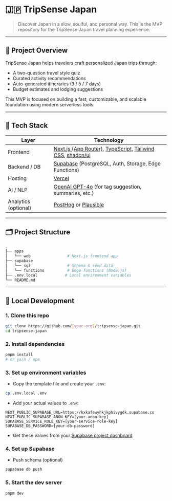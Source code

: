 # 🇯🇵 TripSense Japan

> Discover Japan in a slow, soulful, and personal way.
> This is the MVP repository for the TripSense Japan travel planning experience.

---

## 🚀 Project Overview

TripSense Japan helps travelers craft personalized Japan trips through:
- A two-question travel style quiz
- Curated activity recommendations
- Auto-generated itineraries (3 / 5 / 7 days)
- Budget estimates and lodging suggestions

This MVP is focused on building a fast, customizable, and scalable foundation using modern serverless tools.

---

## 🧱 Tech Stack

| Layer | Technology |
|-------|------------|
| Frontend | [Next.js (App Router)](https://nextjs.org/), [TypeScript](https://www.typescriptlang.org/), [Tailwind CSS](https://tailwindcss.com/), [shadcn/ui](https://ui.shadcn.com/) |
| Backend / DB | [Supabase](https://supabase.com/) (PostgreSQL, Auth, Storage, Edge Functions) |
| Hosting | [Vercel](https://vercel.com/) |
| AI / NLP | [OpenAI GPT-4o](https://openai.com/) (for tag suggestion, summaries, etc.) |
| Analytics (optional) | [PostHog](https://posthog.com/) or [Plausible](https://plausible.io/) |

---

## 🗂️ Project Structure

```bash
.
├── apps
│   └── web                # Next.js frontend app
├── supabase
│   └── sql                # Schema & seed data
│   └── functions          # Edge functions (Node.js)
├── .env.local            # Local environment variables
└── README.md
```

---

## 🧪 Local Development

### 1. Clone this repo

```bash
git clone https://github.com/[your-org]/tripsense-japan.git
cd tripsense-japan
```

### 2. Install dependencies

```bash
pnpm install
# or yarn / npm
```

### 3. Set up environment variables

* Copy the template file and create your `.env`:
```bash
cp .env.local .env
```

* Add your actual values to `.env`:
```env
NEXT_PUBLIC_SUPABASE_URL=https://kxkafewyhkjkphivygdk.supabase.co
NEXT_PUBLIC_SUPABASE_ANON_KEY=[your-anon-key]
SUPABASE_SERVICE_ROLE_KEY=[your-service-role-key]
SUPABASE_DB_PASSWORD=[your-db-password]
```

* Get these values from your [Supabase project dashboard](https://app.supabase.com/)

### 4. Set up Supabase

* Push schema (optional)

```bash
supabase db push
```

### 5. Start the dev server

```bash
pnpm dev
```